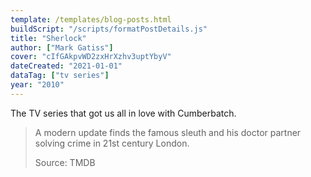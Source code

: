 ```yaml
---
template: /templates/blog-posts.html
buildScript: "/scripts/formatPostDetails.js"
title: "Sherlock"
author: ["Mark Gatiss"]
cover: "cIfGAkpvWD2zxHrXzhv3uptYbyV"
dateCreated: "2021-01-01"
dataTag: ["tv series"]
year: "2010"
---
```


The TV series that got us all in love with Cumberbatch.

> A modern update finds the famous sleuth and his doctor partner solving crime in 21st century London.
>
> Source: TMDB
